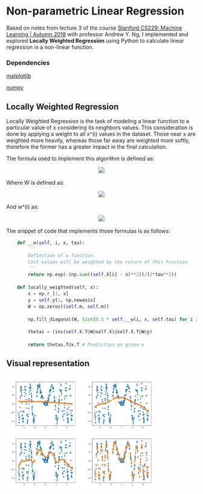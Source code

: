 # Non-parametric Linear Regression

Based on notes from lecture 3 of the course [Stanford CS229: Machine Learning | Autumn 2018](https://www.youtube.com/watch?v=jGwO_UgTS7I&list=PLoROMvodv4rMiGQp3WXShtMGgzqpfVfbU) with professor Andrew Y. Ng, I implemented and explored **Locally Weighted Regression** using Python to calculate linear regression in a non-linear function.


### Dependencies 
[matplotlib](https://github.com/matplotlib/)

[numpy](https://github.com/numpy)

## Locally Weighted Regression
Locally Weighted Regression is the task of modeling a linear function to a particular value of x considering its neighbors values. This consideration is done by applying a weight to all x^(i) values in the dataset. Those near x are weighted more heavily, whereas those far away are weighted more softly, therefore the former has a greater impact in the final calculation.

The formula used to implement this algorithm is defined as:

<p align="center"><img src="http://www.sciweavers.org/download/Tex2Img_1615380331.png"></p>

Where W is defined as:

<p align="center"><img src="http://www.sciweavers.org/download/Tex2Img_1615381125.png"></p>

And w^(i) as:

<p align="center"><img src="http://www.sciweavers.org/download/Tex2Img_1615381386.png"></p>

The snippet of code that implements those formulas is as follows:

```python
    def __w(self, i, x, tau):
        '''
        Definition of w function.
        Cost values will be weighted by the return of this function
        '''
        return np.exp(-(np.sum((self.X[i] - x)**2))/(2*tau**2))

    def locally_weighted(self, x):
        x = np.r_[1, x]
        y = self.y[:, np.newaxis]
        W = np.zeros((self.m, self.m))

        np.fill_diagonal(W, list(0.5 * self.__w(i, x, self.tau) for i in range(self.m)))
        
        thetas = (inv(self.X.T@W@self.X)@self.X.T@W@y)

        return thetas.T@x.T # Prediction on given x 
```

## Visual representation
<div align="center">
<img src="https://github.com/andrewunifei/CS229-Machine-Learning/blob/main/Regression/Linear/Non-parametric/Resources/Tau/a-tau_10.png" width="40%" height="40%" style="float:left">
<img src="https://github.com/andrewunifei/CS229-Machine-Learning/blob/main/Regression/Linear/Non-parametric/Resources/Tau/b-tau_1.png" width="40%" height="40%" style="float:left">
</div>

<div align="center">
<img src="https://github.com/andrewunifei/CS229-Machine-Learning/blob/main/Regression/Linear/Non-parametric/Resources/Tau/c-tau_05.png" width="40%" height="40%" style="float:left">
<img src="https://github.com/andrewunifei/CS229-Machine-Learning/blob/main/Regression/Linear/Non-parametric/Resources/Tau/d-tau_005.png" width="40%" height="40%" style="float:left">
</div>
